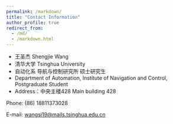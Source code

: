 ```yaml
---
permalink: /markdown/
title: "Contact Information"
author_profile: true
redirect_from: 
  - /md/
  - /markdown.html
---
```

	
* 王圣杰  Shengjie Wang
* 清华大学 Tsinghua University
* 自动化系 导航与控制研究所 硕士研究生
* Department of Automation, Institute of Navigation and Control, Postgraduate Student
* Address：中央主楼428 Main building 428

Phone: (86) 18811373028

E-mail: wangsj19@mails.tsinghua.edu.cn


